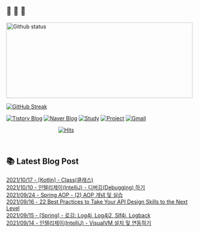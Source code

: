  ## 🐔 🐝 🐜

<div>
  
  <img width="494" height="200" alt="Github status" src="https://github-readme-stats.vercel.app/api?username=JuHyun419&count_private=true&theme=radical">
  
  [![GitHub Streak](https://github-readme-streak-stats.herokuapp.com/?user=JuHyun419&theme=dark)](https://github.com/JuHyun419)
  
</div>  

<div>
  
  [![Tistory Blog](http://img.shields.io/badge/-Tistory%20Blog-blue?style=flat&logo=Blogger&link=https://zzang9ha.tistory.com/)](https://zzang9ha.tistory.com/) 
  [![Naver Blog](http://img.shields.io/badge/-Naver%20Blog-green?style=flat&logo=Blogger&link=https://blog.naver.com/zzang9ha)](https://blog.naver.com/zzang9ha) 
  [![Study](http://img.shields.io/badge/-Study%20-655ced?style=flat&logo=github&link=https://github.com/JuHyun419/study)](https://github.com/JuHyun419/study) 
  [![Project](http://img.shields.io/badge/-Project-ff69b4?style=flat&logo=github&link=https://github.com/jh-project-repo)](https://github.com/jh-project-repo) 
  [![Gmail](http://img.shields.io/badge/Gmail-important?style=flat&logo=Gmail&link=mailto:zzang9haha@gmail.com)](mailto:zzang9haha@gmail.com) 

</div>

<div>
 
&nbsp;&nbsp;&nbsp;&nbsp;&nbsp;&nbsp;&nbsp;&nbsp;&nbsp;&nbsp;&nbsp;&nbsp;&nbsp;&nbsp;&nbsp;&nbsp;&nbsp;&nbsp;&nbsp;&nbsp;&nbsp;&nbsp;&nbsp;&nbsp;&nbsp;&nbsp;&nbsp;&nbsp;&nbsp;&nbsp;&nbsp;&nbsp;&nbsp;&nbsp; [![Hits](https://hits.seeyoufarm.com/api/count/incr/badge.svg?url=https%3A%2F%2Fgithub.com%2FJuHyun419&count_bg=%2379C83D&title_bg=%23555555&icon=&icon_color=%23E7E7E7&title=hits&edge_flat=false)](https://hits.seeyoufarm.com)
 
</div>
 
<br>
 
## 📚 Latest Blog Post

[2021/10/17 - [Kotlin] - Class(클래스)](https://zzang9ha.tistory.com/391) <br/>
[2021/10/10 - 인텔리제이(IntelliJ) - 디버깅(Debugging) 하기](https://zzang9ha.tistory.com/390) <br/>
[2021/09/24 - Spring AOP - (2) AOP 개념 및 실습](https://zzang9ha.tistory.com/389) <br/>
[2021/09/16 - 22 Best Practices to Take Your API Design Skills to the Next Level](https://zzang9ha.tistory.com/388) <br/>
[2021/09/15 - [Spring] - 로깅: Log4j, Log4j2, Slf4j, Logback](https://zzang9ha.tistory.com/387) <br/>
[2021/09/14 - 인텔리제이(IntelliJ) - VisualVM 설치 및 연동하기](https://zzang9ha.tistory.com/386) <br/>
